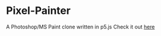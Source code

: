 # Pixel-Painter
A Photoshop/MS Paint clone written in p5.js
Check it out [here](https://jfisher18.github.io/Pixel-Painter)
